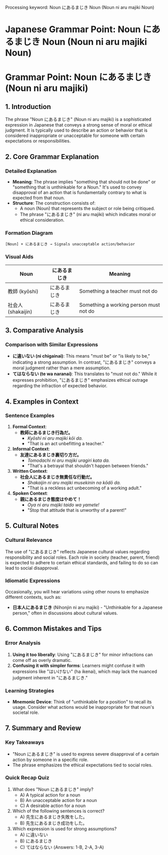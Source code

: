 Processing keyword: Noun にあるまじき Noun (Noun ni aru majiki Noun)
# Japanese Grammar Point: Noun にあるまじき Noun (Noun ni aru majiki Noun)
# Grammar Point: Noun にあるまじき (Noun ni aru majiki)
## 1. Introduction
The phrase "Noun にあるまじき" (Noun ni aru majiki) is a sophisticated expression in Japanese that conveys a strong sense of moral or ethical judgment. It is typically used to describe an action or behavior that is considered inappropriate or unacceptable for someone with certain expectations or responsibilities.
## 2. Core Grammar Explanation
### Detailed Explanation
- **Meaning**: The phrase implies "something that should not be done" or "something that is unthinkable for a Noun." It's used to convey disapproval of an action that is fundamentally contrary to what is expected from that noun.
- **Structure**: The construction consists of:
  - A noun (Noun) that represents the subject or role being critiqued.
  - The phrase "にあるまじき" (ni aru majiki) which indicates moral or ethical consideration.
### Formation Diagram
```
[Noun] + にあるまじき → Signals unacceptable action/behavior
```
### Visual Aids
| Noun | にあるまじき | Meaning                          |
|------|--------------|----------------------------------|
| 教師 (kyōshi) | にあるまじき | Something a teacher must not do |
| 社会人 (shakaijin) | にあるまじき | Something a working person must not do |
## 3. Comparative Analysis
### Comparison with Similar Expressions
- **に違いない (ni chigainai)**: This means "must be" or "is likely to be," indicating a strong assumption. In contrast, "にあるまじき" conveys a moral judgment rather than a mere assumption.
- **てはならない (te wa naranai)**: This translates to "must not do." While it expresses prohibition, "にあるまじき" emphasizes ethical outrage regarding the infraction of expected behavior.
## 4. Examples in Context
### Sentence Examples
1. **Formal Context**:
   - **教師にあるまじき行為だ。**
     - *Kyōshi ni aru majiki kōi da.*
     - "That is an act unbefitting a teacher."
2. **Informal Context**:
   - **友達にあるまじき裏切り方だ。**
     - *Tomodachi ni aru majiki uragiri kata da.*
     - "That's a betrayal that shouldn't happen between friends."
3. **Written Context**:
   - **社会人にあるまじき無責任な行動だ。**
     - *Shakaijin ni aru majiki musekinin na kōdō da.*
     - "That is a reckless act unbecoming of a working adult."
4. **Spoken Context**:
   - **親にあるまじき態度はやめて！**
     - *Oya ni aru majiki taido wa yamete!*
     - "Stop that attitude that is unworthy of a parent!"
## 5. Cultural Notes
### Cultural Relevance
The use of "にあるまじき" reflects Japanese cultural values regarding responsibility and social roles. Each role in society (teacher, parent, friend) is expected to adhere to certain ethical standards, and failing to do so can lead to social disapproval.
### Idiomatic Expressions
Occasionally, you will hear variations using other nouns to emphasize different contexts, such as:
- **日本人にあるまじき** (Nihonjin ni aru majiki) - "Unthinkable for a Japanese person," often in discussions about cultural values.
## 6. Common Mistakes and Tips
### Error Analysis
1. **Using it too liberally**: Using "にあるまじき" for minor infractions can come off as overly dramatic.
2. **Confusing it with simpler forms**: Learners might confuse it with expressions like "はいけない" (ha ikenai), which may lack the nuanced judgment inherent in "にあるまじき."
### Learning Strategies
- **Mnemonic Device**: Think of "unthinkable for a position" to recall its usage. Consider what actions would be inappropriate for that noun's societal role.
## 7. Summary and Review
### Key Takeaways
- "Noun にあるまじき" is used to express severe disapproval of a certain action by someone in a specific role.
- The phrase emphasizes the ethical expectations tied to social roles.
### Quick Recap Quiz
1. What does "Noun にあるまじき" imply?
   - A) A typical action for a noun
   - B) An unacceptable action for a noun
   - C) A desirable action for a noun
2. Which of the following sentences is correct?
   - A) 先生にあるまじき失敗をした。
   - B) 先生にあるまじき成功をした。
3. Which expression is used for strong assumptions?
   - A) に違いない
   - B) にあるまじき
   - C) てはならない
(Answers: 1-B, 2-A, 3-A)
